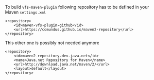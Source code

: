 To build `vfs-maven-plugin` following repository has to be defined in your Maven `settings.xml`

	<repository>
		<id>maven-vfs-plugin-github</id>
		<url>https://comundus.github.io/maven2-repository</url>
	</repository>
    
This other one is possibly not needed anymore
    
    <repository>
        <id>maven2-repository.dev.java.net</id>
        <name>Java.net Repository for Maven</name>
        <url>http://download.java.net/maven/2/</url>
        <layout>default</layout>
    </repository>